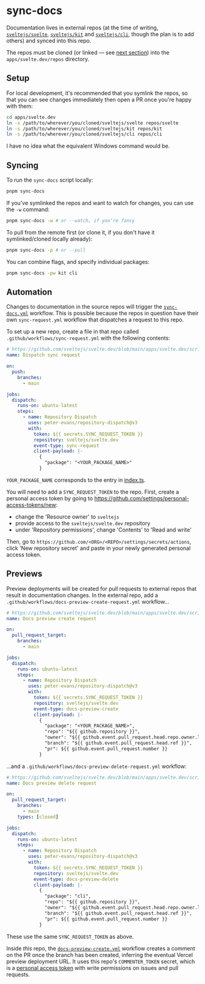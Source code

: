 # sync-docs

Documentation lives in external repos (at the time of writing, [`sveltejs/svelte`](https://github.com/sveltejs/svelte), [`sveltejs/kit`](https://github.com/sveltejs/kit) and [`sveltejs/cli`](https://github.com/sveltejs/cli), though the plan is to add others) and synced into this repo.

The repos must be cloned (or linked — see [next section](#setup)) into the `apps/svelte.dev/repos` directory.

## Setup

For local development, it's recommended that you symlink the repos, so that you can see changes immediately then open a PR once you're happy with them:

```bash
cd apps/svelte.dev
ln -s /path/to/wherever/you/cloned/sveltejs/svelte repos/svelte
ln -s /path/to/wherever/you/cloned/sveltejs/kit repos/kit
ln -s /path/to/wherever/you/cloned/sveltejs/cli repos/cli
```

I have no idea what the equivalent Windows command would be.

## Syncing

To run the `sync-docs` script locally:

```bash
pnpm sync-docs
```

If you've symlinked the repos and want to watch for changes, you can use the `-w` command:

```bash
pnpm sync-docs -w # or --watch, if you're fancy
```

To pull from the remote first (or clone it, if you don't have it symlinked/cloned locally already):

```bash
pnpm sync-docs -p # or --pull
```

You can combine flags, and specify individual packages:

```bash
pnpm sync-docs -pw kit cli
```

## Automation

Changes to documentation in the source repos will trigger the [`sync-docs.yml`](../../../../.github/workflows/sync-docs.yml) workflow. This is possible because the repos in question have their own `sync-request.yml` workflow that dispatches a request to this repo.

To set up a new repo, create a file in that repo called `.github/workflows/sync-request.yml` with the following contents:

```yml
# https://github.com/sveltejs/svelte.dev/blob/main/apps/svelte.dev/scripts/sync-docs/README.md
name: Dispatch sync request

on:
  push:
    branches:
      - main

jobs:
  dispatch:
    runs-on: ubuntu-latest
    steps:
      - name: Repository Dispatch
        uses: peter-evans/repository-dispatch@v3
        with:
          token: ${{ secrets.SYNC_REQUEST_TOKEN }}
          repository: sveltejs/svelte.dev
          event-type: sync-request
          client-payload: |-
            {
              "package": "<YOUR_PACKAGE_NAME>"
            }
```

`YOUR_PACKAGE_NAME` corresponds to the entry in [index.ts](./index.ts).

You will need to add a `SYNC_REQUEST_TOKEN` to the repo. First, create a personal access token by going to https://github.com/settings/personal-access-tokens/new:

- change the 'Resource owner' to `sveltejs`
- provide access to the `sveltejs/svelte.dev` repository
- under 'Repository permissions', change 'Contents' to 'Read and write'

Then, go to `https://github.com/<ORG>/<REPO>/settings/secrets/actions`, click 'New repository secret' and paste in your newly generated personal access token.

## Previews

Preview deployments will be created for pull requests to external repos that result in documentation changes. In the external repo, add a `.github/workflows/docs-preview-create-request.yml` workflow...

```yml
# https://github.com/sveltejs/svelte.dev/blob/main/apps/svelte.dev/scripts/sync-docs/README.md
name: Docs preview create request

on:
  pull_request_target:
    branches:
      - main

jobs:
  dispatch:
    runs-on: ubuntu-latest
    steps:
      - name: Repository Dispatch
        uses: peter-evans/repository-dispatch@v3
        with:
          token: ${{ secrets.SYNC_REQUEST_TOKEN }}
          repository: sveltejs/svelte.dev
          event-type: docs-preview-create
          client-payload: |-
            {
              "package": "<YOUR_PACKAGE_NAME>",
              "repo": "${{ github.repository }}",
              "owner": "${{ github.event.pull_request.head.repo.owner.login }}",
              "branch": "${{ github.event.pull_request.head.ref }}",
              "pr": ${{ github.event.pull_request.number }}
            }
```

...and a `.github/workflows/docs-preview-delete-request.yml` workflow:

```yml
# https://github.com/sveltejs/svelte.dev/blob/main/apps/svelte.dev/scripts/sync-docs/README.md
name: Docs preview delete request

on:
  pull_request_target:
    branches:
      - main
    types: [closed]

jobs:
  dispatch:
    runs-on: ubuntu-latest
    steps:
      - name: Repository Dispatch
        uses: peter-evans/repository-dispatch@v3
        with:
          token: ${{ secrets.SYNC_REQUEST_TOKEN }}
          repository: sveltejs/svelte.dev
          event-type: docs-preview-delete
          client-payload: |-
            {
              "package": "cli",
              "repo": "${{ github.repository }}",
              "owner": "${{ github.event.pull_request.head.repo.owner.login }}",
              "branch": "${{ github.event.pull_request.head.ref }}",
              "pr": ${{ github.event.pull_request.number }}
            }
```

These use the same `SYNC_REQUEST_TOKEN` as above.

Inside _this_ repo, the [`docs-preview-create.yml`](../../../../.github/workflows/docs-preview-create.yml) workflow creates a comment on the PR once the branch has been created, inferring the eventual Vercel preview deployment URL. It uses this repo's `COMMENTER_TOKEN` secret, which is a [personal access token](https://github.com/settings/personal-access-tokens/new) with write permissions on issues and pull requests.
